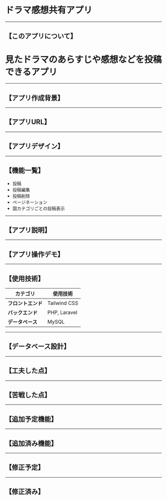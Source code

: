# ドラマ感想共有アプリ

---

## 【このアプリについて】<br>
# 見たドラマのあらすじや感想などを投稿できるアプリ<br>

---

## 【アプリ作成背景】<br>

---

## 【アプリURL】

---

## 【アプリデザイン】

---

## 【機能一覧】
- 投稿
- 投稿編集
- 投稿削除
- ページネーション
- 国カテゴリごとの投稿表示

---

## 【アプリ説明】

---

## 【アプリ操作デモ】

---

## 【使用技術】 <br/>
| カテゴリ       | 使用技術            |
|---------------|----------------------|
| **フロントエンド** | Tailwind CSS |
| **バックエンド**   | PHP, Laravel |
| **データベース**   | MySQL |

---

## 【データベース設計】 <br/>

---

## 【工夫した点】 <br/>

---

## 【苦戦した点】 <br/>

---

## 【追加予定機能】 <br/>

---

## 【追加済み機能】 <br/>

---

## 【修正予定】 <br/>

---

## 【修正済み】 <br/>




